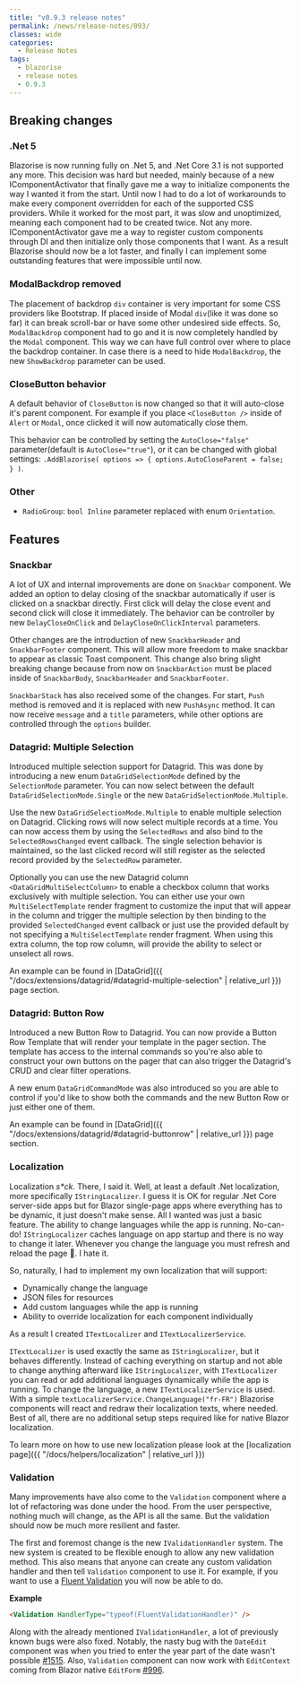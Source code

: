 ```yaml
---
title: "v0.9.3 release notes"
permalink: /news/release-notes/093/
classes: wide
categories:
  - Release Notes
tags:
  - blazorise
  - release notes
  - 0.9.3
---
```


## Breaking changes

### .Net 5

Blazorise is now running fully on .Net 5, and .Net Core 3.1 is not supported any more. This decision was hard but needed, mainly because of a new IComponentActivator that finally gave me a way to initialize components the way I wanted it from the start. Until now I had to do a lot of workarounds to make every component overridden for each of the supported CSS providers. While it worked for the most part, it was slow and unoptimized, meaning each component had to be created twice. Not any more. IComponentActivator gave me a way to register custom components through DI and then initialize only those components that I want. As a result Blazorise should now be a lot faster, and finally I can implement some outstanding features that were impossible until now.

### ModalBackdrop removed

The placement of backdrop `div` container is very important for some CSS providers like Bootstrap. If placed inside of Modal `div`(like it was done so far) it can break scroll-bar or have some other undesired side effects. So, `ModalBackdrop` component had to go and it is now completely handled by the `Modal` component. This way we can have full control over where to place the backdrop container. In case there is a need to hide `ModalBackdrop`, the new `ShowBackdrop` parameter can be used.

### CloseButton behavior

A default behavior of `CloseButton` is now changed so that it will auto-close it's parent component. For example if you place `<CloseButton />` inside of `Alert` or `Modal`, once clicked it will now automatically close them.

This behavior can be controlled by setting the `AutoClose="false"` parameter(default is `AutoClose="true"`), or it can be changed with global settings:  `.AddBlazorise( options => { options.AutoCloseParent = false; } )`.

### Other

- `RadioGroup`: `bool Inline` parameter replaced with enum `Orientation`.

## Features

### Snackbar

A lot of UX and internal improvements are done on `Snackbar` component. We added an option to delay closing of the snackbar automatically if user is clicked on a snackbar directly. First click will delay the close event and second click will close it immediately. The behavior can be controller by new `DelayCloseOnClick` and `DelayCloseOnClickInterval` parameters.

Other changes are the introduction of new `SnackbarHeader` and `SnackbarFooter` component. This will allow more freedom to make snackbar to appear as classic Toast component. This change also bring slight breaking change because from now on `SnackbarAction` must be placed inside of `SnackbarBody`, `SnackbarHeader` and `SnackbarFooter`.

`SnackbarStack` has also received some of the changes. For start, `Push` method is removed and it is replaced with new `PushAsync` method. It can now receive `message` and a `title` parameters, while other options are controlled through the `options` builder.

### Datagrid: Multiple Selection

Introduced multiple selection support for Datagrid. This was done by introducing a new enum `DataGridSelectionMode` defined by the `SelectionMode` parameter. You can now select between the default `DataGridSelectionMode.Single` or the new `DataGridSelectionMode.Multiple`.

Use the new `DataGridSelectionMode.Multiple` to enable multiple selection on Datagrid. Clicking rows will now select multiple records at a time. You can now access them by using the `SelectedRows` and also bind to the `SelectedRowsChanged` event callback. The single selection behavior is maintained, so the last clicked record will still register as the selected record provided by the `SelectedRow` parameter.

Optionally you can use the new Datagrid column `<DataGridMultiSelectColumn>` to enable a checkbox column that works exclusively with multiple selection. 
You can either use your own `MultiSelectTemplate` render fragment to customize the input that will appear in the column and trigger the multiple selection by then binding to the provided `SelectedChanged` event callback or just use the provided default by not specifying a `MultiSelectTemplate` render fragment. When using this extra column, the top row column, will provide the ability to select or unselect all rows.

An example can be found in [DataGrid]({{ "/docs/extensions/datagrid/#datagrid-multiple-selection" | relative_url }}) page section.

### Datagrid: Button Row

Introduced a new Button Row to Datagrid. You can now provide a Button Row Template that will render your template in the pager section.
The template has access to the internal commands so you're also able to construct your own buttons on the pager that can also trigger the Datagrid's CRUD and clear filter operations.

A new enum `DataGridCommandMode` was also introduced so you are able to control if you'd like to show both the commands and the new Button Row or just either one of them.

An example can be found in [DataGrid]({{ "/docs/extensions/datagrid/#datagrid-buttonrow" | relative_url }}) page section.

### Localization

Localization _s*ck_. There, I said it. Well, at least a default .Net localization, more specifically `IStringLocalizer`. I guess it is OK for regular .Net Core server-side apps but for Blazor single-page apps where everything has to be dynamic, it just doesn't make sense. All I wanted was just a basic feature. The ability to change languages while the app is running. No-can-do! `IStringLocalizer` caches language on app startup and there is no way to change it later. Whenever you change the language you must refresh and reload the page 🤯. I hate it.

So, naturally, I had to implement my own localization that will support:

- Dynamically change the language
- JSON files for resources
- Add custom languages while the app is running
- Ability to override localization for each component individually

As a result I created `ITextLocalizer` and `ITextLocalizerService`.

`ITextLocalizer` is used exactly the same as `IStringLocalizer`, but it behaves differently. Instead of caching everything on startup and not able to change anything afterward like `IStringLocalizer`, with `ITextLocalizer` you can read or add additional languages dynamically while the app is running. To change the language, a new `ITextLocalizerService` is used. With a simple `textLocalizerService.ChangeLanguage("fr-FR")` Blazorise components will react and redraw their localization texts, where needed. Best of all, there are no additional setup steps required like for native Blazor localization.

To learn more on how to use new localization please look at the [localization page]({{ "/docs/helpers/localization" | relative_url }})

### Validation

Many improvements have also come to the `Validation` component where a lot of refactoring was done under the hood. From the user perspective, nothing much will change, as the API is all the same. But the validation should now be much more resilient and faster.

The first and foremost change is the new `IValidationHandler` system. The new system is created to be flexible enough to allow any new validation method. This also means that anyone can create any custom validation handler and then tell `Validation` component to use it. For example, if you want to use a [Fluent Validation](https://fluentvalidation.net/) you will now be able to do.

**Example**

```html
<Validation HandlerType="typeof(FluentValidationHandler)" />
```

Along with the already mentioned `IValidationHandler`, a lot of previously known bugs were also fixed. Notably, the nasty bug with the `DateEdit` component was when you tried to enter the year part of the date wasn't possible [#1515](https://github.com/stsrki/Blazorise/issues/1515). Also, `Validation` component can now work with `EditContext` coming from Blazor native `EditForm` [#996](https://github.com/stsrki/Blazorise/issues/996).